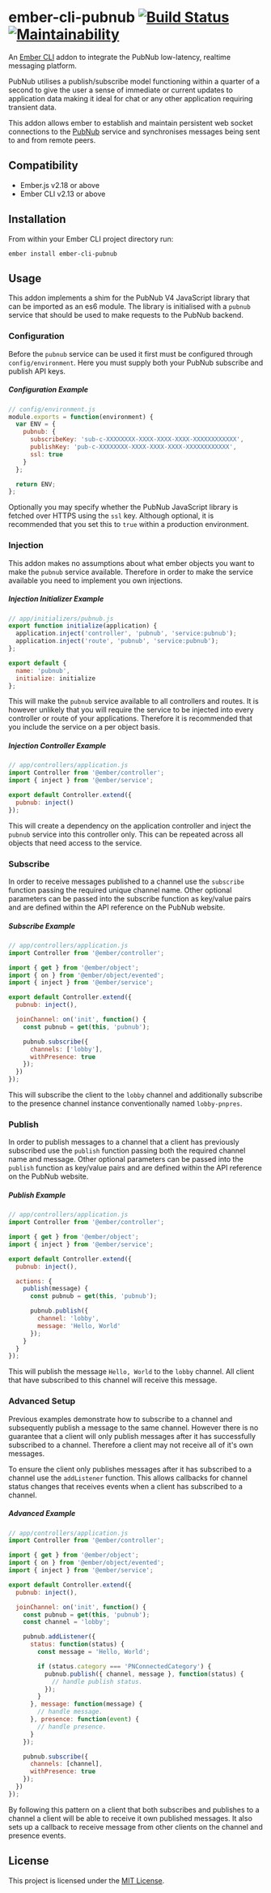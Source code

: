 # ember-cli-pubnub [![Build Status](https://travis-ci.com/tomasbasham/ember-cli-pubnub.svg?branch=master)](https://travis-ci.com/tomasbasham/ember-cli-pubnub) [![Maintainability](https://api.codeclimate.com/v1/badges/ab32267129e27c3b95d2/maintainability)](https://codeclimate.com/github/tomasbasham/ember-cli-pubnub/maintainability)

An [Ember CLI](https://ember-cli.com/) addon to integrate the PubNub
low-latency, realtime messaging platform.

PubNub utilises a publish/subscribe model functioning within a quarter of a
second to give the user a sense of immediate or current updates to application
data making it ideal for chat or any other application requiring transient
data.

This addon allows ember to establish and maintain persistent web socket
connections to the [PubNub](https://www.pubnub.com/) service and synchronises
messages being sent to and from remote peers.

## Compatibility

* Ember.js v2.18 or above
* Ember CLI v2.13 or above

## Installation

From within your Ember CLI project directory run:
```
ember install ember-cli-pubnub
```

## Usage

This addon implements a shim for the PubNub V4 JavaScript library that can be
imported as an es6 module. The library is initialised with a `pubnub` service
that should be used to make requests to the PubNub backend.

### Configuration

Before the `pubnub` service can be used it first must be configured through
`config/environment`. Here you must supply both your PubNub subscribe and
publish API keys.

##### Configuration Example

```JavaScript
// config/environment.js
module.exports = function(environment) {
  var ENV = {
    pubnub: {
      subscribeKey: 'sub-c-XXXXXXXX-XXXX-XXXX-XXXX-XXXXXXXXXXXX',
      publishKey: 'pub-c-XXXXXXXX-XXXX-XXXX-XXXX-XXXXXXXXXXXX',
      ssl: true
    }
  };

  return ENV;
};
```

Optionally you may specify whether the PubNub JavaScript library is fetched
over HTTPS using the `ssl` key. Although optional, it is recommended that you
set this to `true` within a production environment.

### Injection

This addon makes no assumptions about what ember objects you want to make the
`pubnub` service available. Therefore in order to make the service available
you need to implement you own injections.

##### Injection Initializer Example

```JavaScript
// app/initializers/pubnub.js
export function initialize(application) {
  application.inject('controller', 'pubnub', 'service:pubnub');
  application.inject('route', 'pubnub', 'service:pubnub');
};

export default {
  name: 'pubnub',
  initialize: initialize
};
```

This will make the `pubnub` service available to all controllers and routes. It
is however unlikely that you will require the service to be injected into every
controller or route of your applications. Therefore it is recommended that you
include the service on a per object basis.

##### Injection Controller Example

```JavaScript
// app/controllers/application.js
import Controller from '@ember/controller';
import { inject } from '@ember/service';

export default Controller.extend({
  pubnub: inject()
});
```

This will create a dependency on the application controller and inject the
`pubnub` service into this controller only. This can be repeated across all
objects that need access to the service.

### Subscribe

In order to receive messages published to a channel use the `subscribe`
function passing the required unique channel name. Other optional parameters
can be passed into the subscribe function as key/value pairs and are defined
within the API reference on the PubNub website.

##### Subscribe Example

```JavaScript
// app/controllers/application.js
import Controller from '@ember/controller';

import { get } from '@ember/object';
import { on } from '@ember/object/evented';
import { inject } from '@ember/service';

export default Controller.extend({
  pubnub: inject(),

  joinChannel: on('init', function() {
    const pubnub = get(this, 'pubnub');

    pubnub.subscribe({
      channels: ['lobby'],
      withPresence: true
    });
  })
});
```

This will subscribe the client  to the `lobby` channel and additionally
subscribe to the presence channel instance conventionally named `lobby-pnpres`.

### Publish

In order to publish messages to a channel that a client has previously
subscribed use the `publish` function passing both the required channel name
and message. Other optional parameters can be passed into the `publish`
function as key/value pairs and are defined within the API reference on the
PubNub website.

##### Publish Example

```JavaScript
// app/controllers/application.js
import Controller from '@ember/controller';

import { get } from '@ember/object';
import { inject } from '@ember/service';

export default Controller.extend({
  pubnub: inject(),

  actions: {
    publish(message) {
      const pubnub = get(this, 'pubnub');

      pubnub.publish({
        channel: 'lobby',
        message: 'Hello, World'
      });
    }
  }
});
```

This will publish the message `Hello, World` to the `lobby` channel. All client
that have subscribed to this channel will receive this message.

### Advanced Setup

Previous examples demonstrate how to subscribe to a channel and subsequently
publish a message to the same channel. However there is no guarantee that a
client will only publish messages after it has successfully subscribed to a
channel. Therefore a client may not receive all of it's own messages.

To ensure the client only publishes messages after it has subscribed to a
channel use the `addListener` function. This allows callbacks for channel
status changes that receives events when a client has subscribed to a channel.

##### Advanced Example

```JavaScript
// app/controllers/application.js
import Controller from '@ember/controller';

import { get } from '@ember/object';
import { on } from '@ember/object/evented';
import { inject } from '@ember/service';

export default Controller.extend({
  pubnub: inject(),

  joinChannel: on('init', function() {
    const pubnub = get(this, 'pubnub');
    const channel = 'lobby';

    pubnub.addListener({
      status: function(status) {
        const message = 'Hello, World';

        if (status.category === 'PNConnectedCategory') {
          pubnub.publish({ channel, message }, function(status) {
            // handle publish status.
          });
        }
      }, message: function(message) {
        // handle message.
      }, presence: function(event) {
        // handle presence.
      }
    });

    pubnub.subscribe({
      channels: [channel],
      withPresence: true
    });
  })
});
```

By following this pattern on a client that both subscribes and publishes to a
channel a client will be able to receive it own published messages. It also
sets up a callback to receive message from other clients on the channel and
presence events.

## License

This project is licensed under the [MIT License](LICENSE.md).
